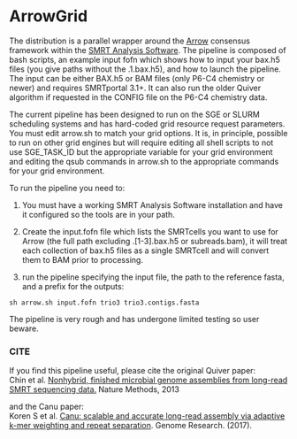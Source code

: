 # ArrowGrid

The distribution is a parallel wrapper around the [Arrow](http://github.com/PacificBiosciences/GenomicConsensus/) consensus framework within the [SMRT Analysis Software](http://github.com/PacificBiosciences/SMRT-Analysis). The pipeline is composed of bash scripts, an example input fofn which shows how to input your bax.h5 files (you give paths without the .1.bax.h5), and how to launch the pipeline. The input can be either BAX.h5 or BAM files (only P6-C4 chemistry or newer) and requires SMRTportal 3.1+. It can also run the older Quiver algorithm if requested in the CONFIG file on the P6-C4 chemistry data.

The current pipeline has been designed to run on the SGE or SLURM scheduling systems and has hard-coded grid resource request parameters. You must edit arrow.sh to match your grid options. It is, in principle, possible to run on other grid engines but will require editing all shell scripts to not use SGE_TASK_ID but the appropriate variable for your grid environment and editing the qsub commands in arrow.sh to the appropriate commands for your grid environment.

To run the pipeline you need to:

1. You must have a working SMRT Analysis Software installation and have it configured so the tools are in your path.

2. Create the input.fofn file which lists the SMRTcells you want to use for Arrow (the full path excluding .[1-3].bax.h5 or subreads.bam), it will treat each collection of bax.h5 files as a single SMRTcell and will convert them to BAM prior to processing.

3. run the pipeline specifying the input file, the path to the reference fasta, and a prefix for the outputs:

```
sh arrow.sh input.fofn trio3 trio3.contigs.fasta
```

The pipeline is very rough and has undergone limited testing so user beware.

### CITE
If you find this pipeline useful, please cite the original Quiver paper:<br>
Chin et al. [Nonhybrid, finished microbial genome assemblies from long-read SMRT sequencing data.](http://www.nature.com/nmeth/journal/v10/n6/full/nmeth.2474.html) Nature Methods, 2013

and the Canu paper:<br>
Koren S et al. [Canu: scalable and accurate long-read assembly via adaptive k-mer weighting and repeat separation](https://doi.org/10.1101/gr.215087.116). Genome Research. (2017).
